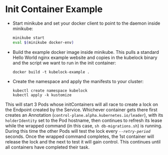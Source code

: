 # Init Container Example

* Start minikube and set your docker client to point to the daemon inside minikube:
  ```bash
  minikube start
  eval $(minikube docker-env)
  ```
* Build the example docker image inside minikube. This pulls a standard Hello World nginx example website and copies in the kubelock binary and the script we want to run in the init container:
  ```
  docker build -t kubelock-example .
  ```
* Create the namespace and apply the manifests to your cluster:
  ```
  kubectl create namespace kubelock
  kubectl apply -k kustomize
  ```

This will start 3 Pods whose initContainers will all race to create a lock on the Endpoint created by the Service. Whichever container gets there first creates an Annotation (`control-plane.alpha.kubernetes.io/leader`), with its `holderIdentity` set to the Pod hostname, then continues to refresh its lease while the wrapped command (in this case, `sh db-migrations.sh`) is running. During this time the other Pods will test the lock every _`--retry-period`_ seconds. Once the wrapped command completes, the 1st container will release the lock and the next to test it will gain control. This continues until all containers have completed their task.
